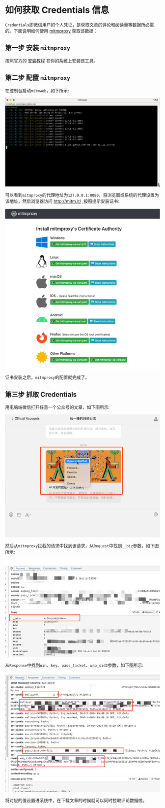 # 如何获取 Credentials 信息

`Credentials`即微信用户的个人凭证，是获取文章的评论和阅读量等数据所必需的。下面说明如何使用 [mitmproxy](https://mitmproxy.org/) 获取该数据：

## 第一步 安装 `mitmproxy`

按照官方的 [安装教程](https://docs.mitmproxy.org/stable/overview-installation/) 在你的系统上安装该工具。

## 第二步 配置 `mitmproxy`

在控制台启动`mitmweb`，如下所示:

![启动 mitmweb](../assets/mitmweb.png)

可以看到`mitmproxy`的代理地址为`127.0.0.1:8080`，将浏览器或系统的代理设置为该地址，然后浏览器访问 http://mitm.it/ ,按照提示安装证书:

![安装证书](../assets/mitm-cert.png)

证书安装之后，`mitmproxy`的配置就完成了。

## 第三步 抓取 Credentials

用电脑端微信打开任意一个公众号的文章，如下图所示:

![open in wechat](../assets/open-in-wechat.png)

然后从`mitmproxy`拦截的请求中找到该请求，从`Request`中找到`__biz`参数，如下图所示:

![mitm request](../assets/mitm-request.png)

从`Response`中找到`uin`、`key`、`pass_ticket`、`wap_sid2`参数，如下图所示:

![mitm response](../assets/mitm-response.png)

将对应的值设置进系统中，在下载文章的时候就可以同时拉取评论数据啦。
